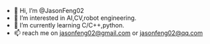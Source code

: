 - 👋 Hi, I’m @JasonFeng02
- 👀 I’m interested in AI,CV,robot engineering.
- 🌱 I’m currently learning C/C++,python.
- 📫 reach me on jasonfeng02@gmail.com or jasonfeng02@qq.com

<!---
JasonFeng02/JasonFeng02 is a ✨ special ✨ repository because its `README.md` (this file) appears on your GitHub profile.
You can click the Preview link to take a look at your changes.
--->
